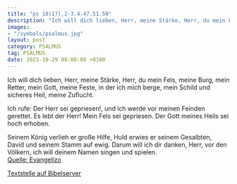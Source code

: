 ```yaml
---
title: "ps 18(17),2-3.4.47.51.50"
description: "Ich will dich lieben, Herr, meine Stärke, Herr, du mein Fels, meine Burg, mein Retter, mein Gott, meine Feste, in der ich mich berge, mein Schild und sicheres Heil, meine Zuflucht.  Ich rufe: Der Herr sei gepriesen!, und ich werde vor meinen Feinden gerettet. Es lebt der Herr!...."
images:
- "/symbols/psalmus.jpg"
layout: post
category: PSALMUS
tag: PSALMUS
date: 2023-10-29 08:00:00 +0100
---
```

Ich will dich lieben, Herr, meine Stärke,
Herr, du mein Fels, meine Burg, mein Retter,
mein Gott, meine Feste, in der ich mich berge,
mein Schild und sicheres Heil, meine Zuflucht.

Ich rufe: Der Herr sei gepriesen!,
und ich werde vor meinen Feinden gerettet.
Es lebt der Herr! Mein Fels sei gepriesen.<!--more-->
Der Gott meines Heils sei hoch erhoben.

Seinem König verlieh er große Hilfe,
Huld erwies er seinem Gesalbten,
David und seinem Stamm auf ewig.
Darum will ich dir danken, Herr, vor den Völkern,
ich will deinem Namen singen und spielen.<br>
[Quelle: Evangelizo](https://evangeliumtagfuertag.org/DE/gospel)

[Textstelle auf Bibelserver](https://www.bibleserver.com/EU/ps18(17),2-3.4.47.51.50)
